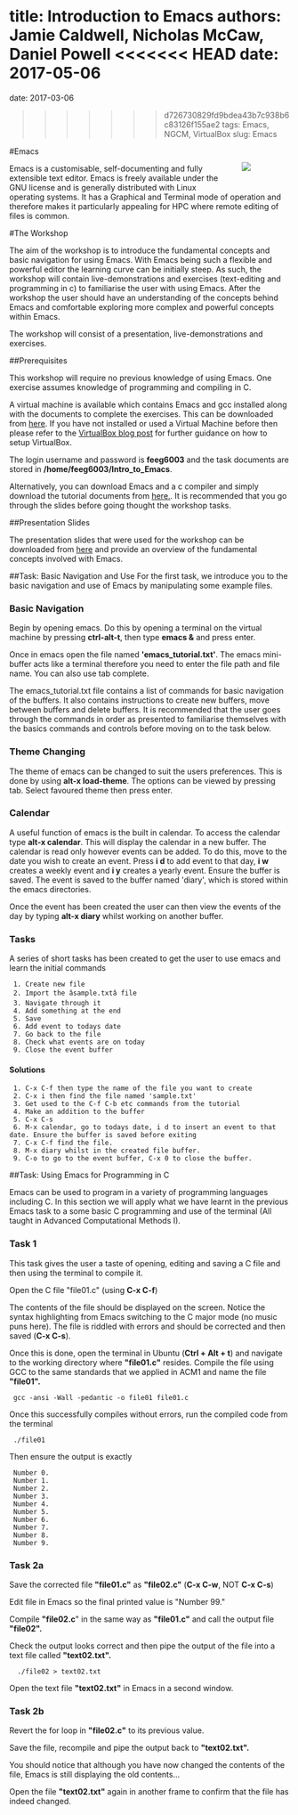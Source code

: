title: Introduction to Emacs
authors: Jamie Caldwell, Nicholas McCaw, Daniel Powell
<<<<<<< HEAD
date: 2017-05-06
=======
date: 2017-03-06
>>>>>>> d726730829fd9bdea43b7c938b6c83126f155ae2
tags: Emacs, NGCM, VirtualBox
slug: Emacs

<p align="center"><img src="{filename}/Emacs/emacs_logo.png" align="right" style="margin: 2em 5em 2em 2em"/></p>

#Emacs

Emacs is a customisable, self-documenting and fully extensible text editor. Emacs is freely available under the GNU license and is generally distributed with Linux operating systems. It has a Graphical and Terminal mode of operation and therefore makes it particularly appealing for HPC where remote editing of files is common.

#The Workshop

The aim of the workshop is to introduce the fundamental concepts and basic navigation for using Emacs. With Emacs being such a flexible and powerful editor the learning curve can be initially steep. As such, the workshop will contain live-demonstrations and exercises (text-editing and programming in c) to familiarise the user with using Emacs. After the workshop the user should have an understanding of the concepts behind Emacs and comfortable exploring more complex and powerful concepts within Emacs.

The workshop will consist of a presentation, live-demonstrations and exercises.


##Prerequisites

This workshop will require no previous knowledge of using Emacs. One exercise assumes knowledge of programming and compiling in C.

A virtual machine is available which contains Emacs and gcc installed along with the documents to complete the exercises. This can be downloaded from [here](http://www.southampton.ac.uk/~ngcmbits/virtualmachines/Emacs_Intro.ova). If you have not installed or used a Virtual Machine before then please refer to the [VirtualBox blog post]({filename}/virtualbox-basics/virtualbox-basics.rst) for further guidance on how to setup VirtualBox.

The login username and password is **feeg6003** and the task documents are stored in **/home/feeg6003/Intro_to_Emacs**.

Alternatively, you can download Emacs and a c compiler and simply download the tutorial documents from [here.]({filename}/Emacs/Emacs_Tasks.tar). It is recommended that you go through the slides before going thought the workshop tasks.

##Presentation Slides

The presentation slides that were used for the workshop can be downloaded from [here]({filename}/Emacs/Introduction_to_EMACS.ppt) and provide an overview of the fundamental concepts involved with Emacs.

##Task: Basic Navigation and Use
For the first task, we introduce you to the basic navigation and use of Emacs by manipulating some example files.

### Basic Navigation

Begin by opening emacs. Do this by opening a terminal on the virtual machine by pressing **ctrl-alt-t**, then type **emacs &** and press enter.

Once in emacs open the file named **'emacs_tutorial.txt'**. The emacs mini-buffer acts like a terminal therefore you need to enter the file path and file name. You can also use tab complete.

The emacs_tutorial.txt file contains a list of commands for basic navigation of the buffers. It also contains instructions to create new buffers, move between buffers and delete buffers. It is recommended that the user goes through the commands in order as presented to familiarise themselves with the basics commands and controls before moving on to the task below.

### Theme Changing

The theme of emacs can be changed to suit the users preferences. This is done by using **alt-x load-theme**. The options can be viewed by pressing tab. Select favoured theme then press enter.

### Calendar

A useful function of emacs is the built in calendar. To access the calendar type **alt-x calendar**. This will display the calendar in a new buffer. The calendar is read only however events can be added. To do this, move to the date you wish to create an event. Press **i d** to add event to that day, **i w** creates a weekly event and **i y** creates a yearly event. Ensure the buffer is saved. The event is saved to the buffer named 'diary', which is stored within the emacs directories.

Once the event has been created the user can then view the events of the day by typing **alt-x diary** whilst working on another buffer.

### Tasks
A series of short tasks has been created to get the user to use emacs and learn the initial commands

  	 1. Create new file
	 2. Import the âsample.txtâ file
  	 3. Navigate through it
   	 4. Add something at the end
   	 5. Save
   	 6. Add event to todays date
   	 7. Go back to the file
   	 8. Check what events are on today
 	 9. Close the event buffer

#### Solutions

     1. C-x C-f then type the name of the file you want to create
     2. C-x i then find the file named 'sample.txt'
     3. Get used to the C-f C-b etc commands from the tutorial
     4. Make an addition to the buffer
     5. C-x C-s
     6. M-x calendar, go to todays date, i d to insert an event to that date. Ensure the buffer is saved before exiting
     7. C-x C-f find the file.
     8. M-x diary whilst in the created file buffer.
     9. C-o to go to the event buffer, C-x 0 to close the buffer.

##Task: Using Emacs for Programming in C

Emacs can be used to program in a variety of programming languages including C. In this section we will apply what we have learnt in the previous Emacs task to a some basic C programming and use of the terminal (All taught in Advanced Computational Methods I).

### Task 1

This task gives the user a taste of opening, editing and saving a C file and then using the terminal to compile it.

Open the C file "file01.c" (using **C-x C-f**)

The contents of the file should be displayed on the screen. Notice the syntax highlighting from Emacs switching to the C major mode (no music puns here). The file is riddled with errors and should be corrected and then saved (**C-x C-s**).

Once this is done, open the terminal in Ubuntu (**Ctrl + Alt + t**) and navigate to the working directory where **"file01.c"** resides. Compile the file using GCC to the same standards that we applied in ACM1 and name the file **"file01".**

     gcc -ansi -Wall -pedantic -o file01 file01.c

Once this successfully compiles without errors, run the compiled code from the terminal

     ./file01

Then ensure the output is exactly

     Number 0.
     Number 1.
     Number 2.
     Number 3.
     Number 4.
     Number 5.
     Number 6.
     Number 7.
     Number 8.
     Number 9.

### Task 2a

Save the corrected file **"file01.c"** as **"file02.c"** (**C-x C-w**, NOT **C-x C-s**)

Edit file in Emacs so the final printed value is "Number 99."

Compile **"file02.c**" in the same way as **"file01.c"** and call the output file **"file02".**

Check the output looks correct and then pipe the output of the file into a text file called **"text02.txt".**

      ./file02 > text02.txt

Open the text file **"text02.txt"** in Emacs in a second window.

### Task 2b

Revert the for loop in **"file02.c"** to its previous value.

Save the file, recompile and pipe the output back to **"text02.txt".**

You should notice that although you have now changed the contents of the file, Emacs is still displaying the old contents...

Open the file **"text02.txt"** again in another frame to confirm that the file has indeed changed.
